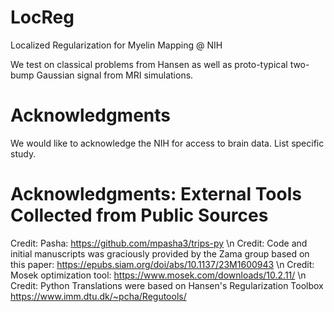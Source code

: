 # LocReg
Localized Regularization for Myelin Mapping @ NIH

We test on classical problems from Hansen as well as proto-typical two-bump Gaussian signal from MRI simulations.

# Acknowledgments
We would like to acknowledge the NIH for access to brain data. List specific study.

# Acknowledgments: External Tools Collected from Public Sources
Credit: Pasha: https://github.com/mpasha3/trips-py \n
Credit: Code and initial manuscripts was graciously provided by the Zama group based on this paper: https://epubs.siam.org/doi/abs/10.1137/23M1600943 \n
Credit: Mosek optimization tool: https://www.mosek.com/downloads/10.2.11/ \n
Credit: Python Translations were based on Hansen's Regularization Toolbox https://www.imm.dtu.dk/~pcha/Regutools/